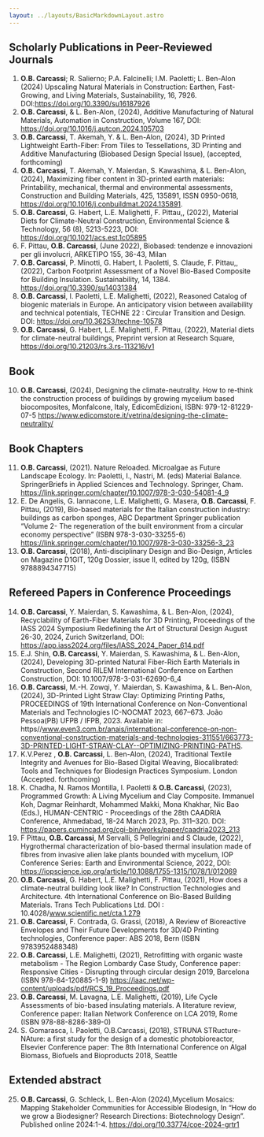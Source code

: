 ```yaml
---
layout: ../layouts/BasicMarkdownLayout.astro
---
```

## Scholarly Publications in Peer-Reviewed Journals
1.	**O.B. Carcassi**; R. Salierno; P.A. Falcinelli; I.M. Paoletti; L. Ben-Alon (2024) Upscaling Natural Materials in Construction: Earthen, Fast-Growing, and Living Materials, Sustainability, 16, 7926. DOI:https://doi.org/10.3390/su16187926
2.	**O.B. Carcassi**, & L. Ben-Alon, (2024), Additive Manufacturing of Natural Materials, Automation in Construction, Volume 167, DOI: https://doi.org/10.1016/j.autcon.2024.105703
3.	**O.B. Carcassi**, T. Akemah, Y. & L. Ben-Alon, (2024), 3D Printed Lightweight Earth-Fiber: From Tiles to Tessellations, 3D Printing and Additive Manufacturing (Biobased Design Special Issue), (accepted, forthcoming)
4.	**O.B. Carcassi**, T. Akemah, Y. Maierdan, S. Kawashima, & L. Ben-Alon, (2024), Maximizing fiber content in 3D-printed earth materials: Printability, mechanical, thermal and environmental assessments,  Construction and Building Materials, 425, 135891, ISSN 0950-0618, https://doi.org/10.1016/j.conbuildmat.2024.135891.
5.	**O.B. Carcassi**, G. Habert, L.E. Malighetti, F. Pittau,, (2022), Material Diets for Climate-Neutral Construction, Environmental Science & Technology, 56 (8), 5213-5223, DOI: https://doi.org/10.1021/acs.est.1c05895
6.	F. Pittau, **O.B. Carcassi**, (June 2022), Biobased: tendenze e innovazioni per gli involucri, ARKETIPO 155, 36-43, Milan
7.	**O.B. Carcassi**, P. Minotti, G. Habert, I. Paoletti, S. Claude, F. Pittau,, (2022), Carbon Footprint Assessment of a Novel Bio-Based Composite for Building Insulation. Sustainability, 14, 1384. https://doi.org/10.3390/su14031384
8.	**O.B. Carcassi**, I. Paoletti, L.E. Malighetti, (2022), Reasoned Catalog of biogenic materials in Europe. An anticipatory vision between availability and technical potentials, TECHNE 22 : Circular Transition and Design. DOI: https://doi.org/10.36253/techne-10578
9.	**O.B. Carcassi**, G. Habert, L.E. Malighetti, F. Pittau, (2022), Material diets for climate-neutral buildings, Preprint version at Research Square, https://doi.org/10.21203/rs.3.rs-113216/v1

## Book 
10. **O.B. Carcassi**, (2024), Designing the climate-neutrality. How to re-think the construction process of buildings by growing mycelium based biocomposites, Monfalcone, Italy, EdicomEdizioni, ISBN: 979-12-81229-07-5 https://www.edicomstore.it/vetrina/designing-the-climate-neutrality/
## Book Chapters 
11.	**O.B. Carcassi**, (2021). Nature Reloaded. Microalgae as Future Landscape Ecology. In: Paoletti, I., Nastri, M. (eds) Material Balance. SpringerBriefs in Applied Sciences and Technology. Springer, Cham. https://link.springer.com/chapter/10.1007/978-3-030-54081-4_9 
12.	E. De Angelis, G. Iannacone, L.E. Malighetti, G. Masera, **O.B. Carcassi**, F. Pittau, (2019), Bio-based materials for the Italian construction industry: buildings as carbon sponges, ABC Department Springer publication “Volume 2- The regeneration of the built environment from a circular economy perspective” (ISBN 978-3-030-33255-6) https://link.springer.com/chapter/10.1007/978-3-030-33256-3_23
13.	**O.B. Carcassi**, (2018), Anti-disciplinary Design and Bio-Design, Articles on Magazine D1GIT, 120g Dossier, issue II, edited by 120g, (ISBN 9788894347715)

## Refereed Papers in Conference Proceedings
14. **O.B. Carcassi**, Y. Maierdan, S. Kawashima, & L. Ben-Alon, (2024), Recyclability of Earth-Fiber Materials for 3D Printing, Proceedings of the IASS 2024 Symposium Redefining the Art of Structural Design August 26-30, 2024, Zurich Switzerland, DOI: https://app.iass2024.org/files/IASS_2024_Paper_614.pdf
15.	E.J. Shin, **O.B. Carcassi**, Y. Maierdan, S. Kawashima, & L. Ben-Alon, (2024), Developing 3D-printed Natural Fiber-Rich Earth Materials in Construction, Second RILEM International Conference on Earthen Construction, DOI: 10.1007/978-3-031-62690-6_4
16.	**O.B. Carcassi**, M.-H. Zowqi, Y. Maierdan, S. Kawashima, & L. Ben-Alon, (2024), 3D-Printed Light Straw Clay: Optimizing Printing Paths, PROCEEDINGS of 19th International Conference on Non-Conventional Materials and Technologies IC-NOCMAT 2023, 667–673. João Pessoa(PB) UFPB / IFPB, 2023. Available in: https//www.even3.com.br/anais/international-conference-on-non-conventional-construction-materials-and-technologies-311551/663773-3D-PRINTED-LIGHT-STRAW-CLAY--OPTIMIZING-PRINTING-PATHS. 
17.	K.V.Perez , **O.B. Carcassi**, L. Ben-Alon, (2024), Traditional Textile Integrity and Avenues for Bio-Based Digital Weaving, Biocalibrated: Tools and Techniques for Biodesign Practices Symposium. London (Accepted. forthcoming)
18.	K. Chadha, N. Ramos Montilla, I. Paoletti & **O.B. Carcassi**, (2023), Programmed Growth: A Living Mycelium and Clay Composite. Immanuel Koh, Dagmar Reinhardt, Mohammed Makki, Mona Khakhar, Nic Bao (Eds.), HUMAN-CENTRIC - Proceedings of the 28th CAADRIA Conference, Ahmedabad, 18-24 March 2023, Pp. 311–320. DOI: https://papers.cumincad.org/cgi-bin/works/paper/caadria2023_213
19.	F Pittau, **O.B. Carcassi**, M Servalli, S Pellegrini and S Claude, (2022), Hygrothermal characterization of bio-based thermal insulation made of fibres from invasive alien lake plants bounded with mycelium, IOP Conference Series: Earth and Environmental Science, 2022, DOI: https://iopscience.iop.org/article/10.1088/1755-1315/1078/1/012069
20.	**O.B. Carcassi**, G. Habert, L.E. Malighetti, F. Pittau, (2021), How does a climate-neutral building look like?  In Construction Technologies and Architecture. 4th International Conference on Bio-Based Building Materials. Trans Tech Publications Ltd. DOI : 10.4028/www.scientific.net/cta.1.279 
21.	**O.B. Carcassi**, F. Contrada, G. Grassi, (2018), A Review of Bioreactive Envelopes and Their Future Developments for 3D/4D Printing technologies, Conference paper: ABS 2018, Bern (ISBN 9783952488348)
22.	**O.B. Carcassi**, L.E. Malighetti, (2021), Retrofitting with organic waste metabolism - The Region Lombardy Case Study, Conference paper: Responsive Cities - Disrupting through circular design 2019, Barcelona (ISBN 978-84-120885-1-9) https://iaac.net/wp-content/uploads/pdf/RCS_19_Proceedings.pdf
23.	**O.B. Carcassi**, M. Lavagna, L.E. Malighetti, (2019), Life Cycle Assessments of bio-based insulating materials. A literature review, Conference paper: Italian Network Conference on LCA 2019, Rome (ISBN 978-88-8286-389-0)
24.	S. Gomarasca, I. Paoletti, O.B.Carcassi, (2018), STRUNA STRucture-NAture: a first study for the design of a domestic photobioreactor, Elsevier Conference paper: The 8th International Conference on Algal Biomass, Biofuels and Bioproducts 2018, Seattle
## Extended abstract
25.	**O.B. Carcassi**, G. Schleck, L. Ben-Alon (2024),Mycelium Mosaics: Mapping Stakeholder Communities for Accessible Biodesign, In “How do we grow a Biodesigner? Research Directions: Biotechnology Design”. Published online 2024:1-4. https://doi.org/10.33774/coe-2024-grtr1

